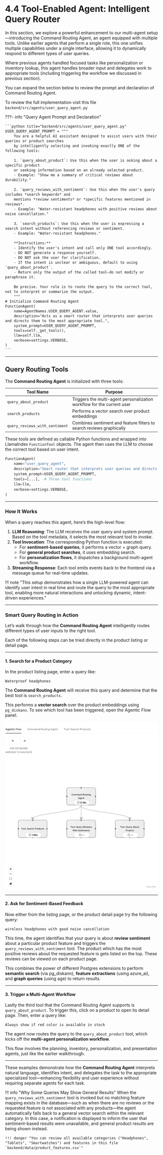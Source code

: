 # 4.4 Tool-Enabled Agent: Intelligent Query Router

In this section, we explore a powerful enhancement to our multi-agent setup—introducing the Command Routing Agent, an agent equipped with multiple tools. Unlike earlier agents that perform a single role, this one unifies multiple capabilities under a single interface, allowing it to dynamically respond to different types of user queries.

Where previous agents handled focused tasks like personalization or inventory lookup, this agent handles broader input and delegates work to appropriate tools (including triggering the workflow we discussed in previous section).

You can expand the section below to review the prompt and declaration of Command Routing Agent.

To review the full implementation visit this file `backend/src/agents/user_query_agent.py`

???- info "Query Agent Prompt and Declaration"

    ```python title="backend/src/agents/user_query_agent.py"
    USER_QUERY_AGENT_PROMPT = """
        You are a helpful AI assistant designed to assist users with their queries or product searches
        by intelligently selecting and invoking exactly ONE of the following tools:

        1. `query_about_product`: Use this when the user is asking about a specific product
        or seeking information based on an already selected product.
        - Example: "Show me a summary of critical reviews about durability."

        2. `query_reviews_with_sentiment`: Use this when the user's query includes *search keywords* and
        mentions *review sentiments* or *specific features mentioned in reviews*.
        - Example: "Water-resistant headphones with positive reviews about noise cancellation."

        3. `search_products`: Use this when the user is expressing a search intent without referencing reviews or sentiment.
        - Example: "Water-resistant headphones."

        **Instructions:**
        - Identify the user's intent and call only ONE tool accordingly.
        - DO NOT generate a response yourself.
        - DO NOT ask the user for clarification.
        - If the intent is unclear or ambiguous, default to using `query_about_product`.
        - Return only the output of the called tool—do not modify or paraphrase it.

        Be precise. Your role is to route the query to the correct tool, not to interpret or summarize the output.
        """
    # Initialize Command Routing Agent
    FunctionAgent(
        name=AgentNames.USER_QUERY_AGENT.value,
        description="Acts as a smart router that interprets user queries and directs them to the most appropriate tool.",
        system_prompt=USER_QUERY_AGENT_PROMPT,
        tools=self._get_tools(),
        llm=self.llm,
        verbose=settings.VERBOSE,
    )
    ```

---

## Query Routing Tools

The **Command Routing Agent** is initialized with three tools:

| Tool Name                   | Purpose                                                                 |
|----------------------------|-------------------------------------------------------------------------|
| `query_about_product`      | Triggers the multi-agent personalization workflow for the current user |
| `search_products`          | Performs a vector search over product embeddings                       |
| `query_reviews_with_sentiment` | Combines sentiment and feature filters to search reviews graphically     |

These tools are defined as callable Python functions and wrapped into LlamaIndex `FunctionTool` objects. The agent then uses the LLM to choose the correct tool based on user intent.

```python
FunctionAgent(
    name="user_query_agent",
    description="Smart router that interprets user queries and directs them to the most appropriate tool.",
    system_prompt=USER_QUERY_AGENT_PROMPT,
    tools=[...],  # Three tool functions
    llm=llm,
    verbose=settings.VERBOSE,
)
```

---

### How It Works

When a query reaches this agent, here’s the high-level flow:

1. **LLM Reasoning**: The LLM receives the user query and system prompt. Based on the tool metadata, it selects the most relevant tool to invoke.
2. **Tool Invocation**: The corresponding Python function is executed:
   - For **sentiment-based queries**, it performs a vector + graph query.
   - For **general product searches**, it uses embedding search.
   - For **personalization flows**, it dispatches a background multi-agent workflow.
3. **Streaming Response**: Each tool emits events back to the frontend via a message queue for real-time updates.

!!! note "This setup demonstrates how a single LLM-powered agent can identify user intent in real time and route the query to the most appropriate tool, enabling more natural interactions and unlocking dynamic, intent-driven experiences."

---

### Smart Query Routing in Action

Let’s walk through how the **Command Routing Agent** intelligently routes different types of user inputs to the right tool.

Each of the following steps can be tried directly in the product listing or detail page.

---

#### 1. Search for a Product Category

In the product listing page, enter a query like:

```
Waterproof headphones
```

The **Command Routing Agent** will receive this query and determine that the best tool is `search_products`.

This performs a **vector search** over the product embeddings using `pg_diskann`. To see which tool has been triggered, open the Agentic Flow panel.

![Command Routing](../img/command-routing.png)

---

#### 2. Ask for Sentiment-Based Feedback

Now either from the listing page, or the product detail page try the following query:

```
wireless headphones with good noise cancellation
```

This time, the agent identifies that your query is about **review sentiment** about a particular product feature and triggers the `query_reviews_with_sentiment` tool. The product which has the most positive reviews about the requested feature is gets listed on the top. These reviews can be viewed on each product page.

This combines the power of different Postgres extensions to perform **semantic search** (via pg_diskann), **feature extractions** (using azure_ai), and **graph queries** (using age) to return results.

---

#### 3. Trigger a Multi-Agent Workflow

Lastly the third tool that the Command Routing Agent supports is `query_about_product`. To trigger this, click on a product to open its detail page. Then, enter a query like:

```
Always show if red color is available in stock
```

The agent now routes the query to the `query_about_product` tool, which kicks off the **multi-agent personalization workflow**.

This flow involves the planning, inventory, personalization, and presentation agents, just like the earlier walkthrough.

---

These examples demonstrate how the **Command Routing Agent** interprets natural language, identifies intent, and delegates the task to the appropriate specialized tool—enhancing flexibility and user experience without requiring separate agents for each task.

!!! info  "Why Some Queries May Show General Results"
    When the `query_reviews_with_sentiment` tool is invoked but no matching feature mapping exists in the database—such as when there are no reviews or the requested feature is not associated with any products—the agent automatically falls back to a general vector search within the relevant category. In this case, a notification is displayed to inform the user that sentiment-based results were unavailable, and general product results are being shown instead.

    !!! danger "You can review all available categories ("Headphones", "Tablets", "Smartwatches") and features in this file `backend/data/product_features.csv`"
